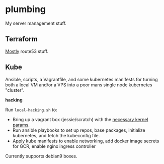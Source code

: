 # plumbing
My server management stuff.

## Terraform

[Mostly](terraform/) route53 stuff.

## Kube

Ansible, scripts, a Vagrantfile, and some kubernetes manifests for turning both a local VM and/or a VPS into a poor mans single node kubernetes "cluster".

__hacking__

Run `local-hacking.sh` to:

 * Bring up a vagrant box (jessie/scratch) with the [necessary kernel params](https://github.com/kubernetes/kubernetes/issues/54914#issuecomment-341029478).
 * Run ansible playbooks to set up repos, base packages, initialize kubernetes, and fetch the kubeconfig file.
 * Apply kube manifests to enable networking, add docker image secrets for GCR, enable nginx ingress controller

 Currently supports debian9 boxes.
